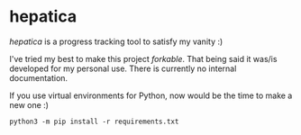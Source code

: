 # hepatica
*hepatica* is a progress tracking tool to satisfy my vanity :)

I've tried my best to make this project *forkable*. That being said it was/is developed for my personal use. There is currently no internal documentation.

If you use virtual environments for Python, now would be the time to make a new one :)

```
python3 -m pip install -r requirements.txt
``` 
